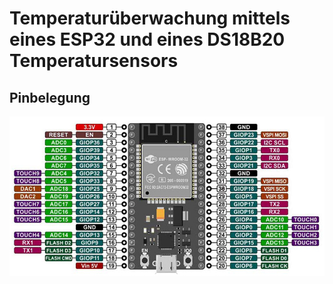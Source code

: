 # Temperaturüberwachung mittels eines ESP32 und eines DS18B20 Temperatursensors



## Pinbelegung
![Esp32 Pinbelegung](https://raw.githubusercontent.com/Shik3i/TuttasEsp32/master/PinOutEsp32.jpg "ESP32 PinBelegung")
